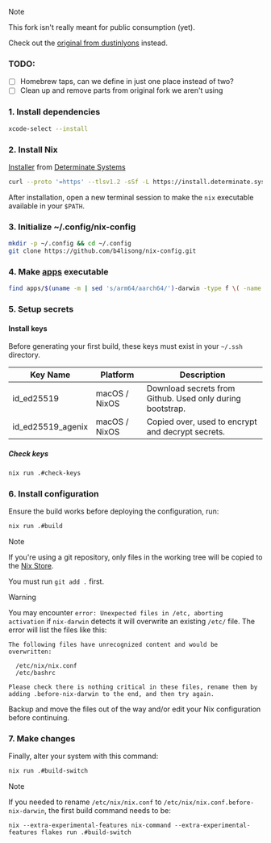 > [!NOTE]
> This fork isn't really meant for public consumption (yet).
>
> Check out the [original from dustinlyons](https://github.com/dustinlyons/nixos-config) instead.

### TODO:
- [ ] Homebrew taps, can we define in just one place instead of two?
- [ ] Clean up and remove parts from original fork we aren't using
### 1. Install dependencies
```sh
xcode-select --install
```
### 2. Install Nix
[Installer](https://zero-to-nix.com/concepts/nix-installer) from [Determinate Systems](https://determinate.systems/)
```sh
curl --proto '=https' --tlsv1.2 -sSf -L https://install.determinate.systems/nix | sh -s -- install
```
After installation, open a new terminal session to make the `nix` executable available in your `$PATH`.

### 3. Initialize ~/.config/nix-config
```sh
mkdir -p ~/.config && cd ~/.config
git clone https://github.com/b4lisong/nix-config.git
```

### 4. Make [apps](https://github.com/b4lisong/nix-config/tree/main/apps) executable
```sh
find apps/$(uname -m | sed 's/arm64/aarch64/')-darwin -type f \( -name apply -o -name build -o -name build-switch -o -name create-keys -o -name copy-keys -o -name check-keys \) -exec chmod +x {} \;
```

### 5. Setup secrets
#### Install keys
Before generating your first build, these keys must exist in your `~/.ssh` directory.

| Key Name            | Platform         | Description                           | 
|---------------------|------------------|-----------------------------------------------------------|
| id_ed25519          | macOS / NixOS    | Download secrets from Github. Used only during bootstrap. |
| id_ed25519_agenix   | macOS / NixOS    | Copied over, used to encrypt and decrypt secrets.         |

##### Check keys
```sh
nix run .#check-keys
```
### 6. Install configuration
Ensure the build works before deploying the configuration, run:
```sh
nix run .#build
```
> [!NOTE]
> If you're using a git repository, only files in the working tree will be copied to the [Nix Store](https://zero-to-nix.com/concepts/nix-store).
>
> You must run `git add .` first.

> [!WARNING]
> You may encounter `error: Unexpected files in /etc, aborting activation` if `nix-darwin` detects it will overwrite
> an existing `/etc/` file. The error will list the files like this:
> 
> ```
> The following files have unrecognized content and would be overwritten:
> 
>   /etc/nix/nix.conf
>   /etc/bashrc
> 
> Please check there is nothing critical in these files, rename them by adding .before-nix-darwin to the end, and then try again.
> ```
> Backup and move the files out of the way and/or edit your Nix configuration before continuing.

### 7. Make changes
Finally, alter your system with this command:
```sh
nix run .#build-switch
```
> [!NOTE]
> If you needed to rename `/etc/nix/nix.conf` to `/etc/nix/nix.conf.before-nix-darwin`, the first build command needs to be:
>
> `nix --extra-experimental-features nix-command --extra-experimental-features flakes run .#build-switch`

